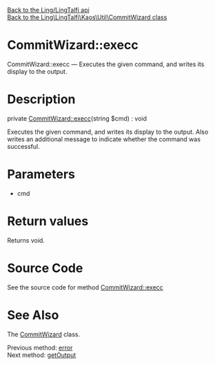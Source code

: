 [Back to the Ling/LingTalfi api](https://github.com/lingtalfi/LingTalfi/blob/master/doc/api/Ling/LingTalfi.md)<br>
[Back to the Ling\LingTalfi\Kaos\Util\CommitWizard class](https://github.com/lingtalfi/LingTalfi/blob/master/doc/api/Ling/LingTalfi/Kaos/Util/CommitWizard.md)


CommitWizard::execc
================



CommitWizard::execc — Executes the given command, and writes its display to the output.




Description
================


private [CommitWizard::execc](https://github.com/lingtalfi/LingTalfi/blob/master/doc/api/Ling/LingTalfi/Kaos/Util/CommitWizard/execc.md)(string $cmd) : void




Executes the given command, and writes its display to the output.
Also writes an additional message to indicate whether the command was successful.




Parameters
================


- cmd

    


Return values
================

Returns void.








Source Code
===========
See the source code for method [CommitWizard::execc](https://github.com/lingtalfi/LingTalfi/blob/master/Kaos/Util/CommitWizard.php#L176-L193)


See Also
================

The [CommitWizard](https://github.com/lingtalfi/LingTalfi/blob/master/doc/api/Ling/LingTalfi/Kaos/Util/CommitWizard.md) class.

Previous method: [error](https://github.com/lingtalfi/LingTalfi/blob/master/doc/api/Ling/LingTalfi/Kaos/Util/CommitWizard/error.md)<br>Next method: [getOutput](https://github.com/lingtalfi/LingTalfi/blob/master/doc/api/Ling/LingTalfi/Kaos/Util/CommitWizard/getOutput.md)<br>

